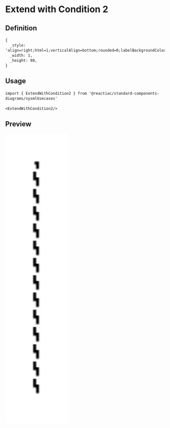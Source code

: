 # Extend with Condition 2

## Definition

```
{
  _style: 'align=right;html=1;verticalAlign=bottom;rounded=0;labelBackgroundColor=none;endArrow=open;endSize=12;dashed=1;',
  _width: 1,
  _height: 80,
}
```

## Usage

```
import { ExtendWithCondition2 } from '@reactiac/standard-components-diagrams/sysmlUsecases'

<ExtendWithCondition2/>
```

## Preview

<img src="./extend-with-condition-2.png" width="200"/>
